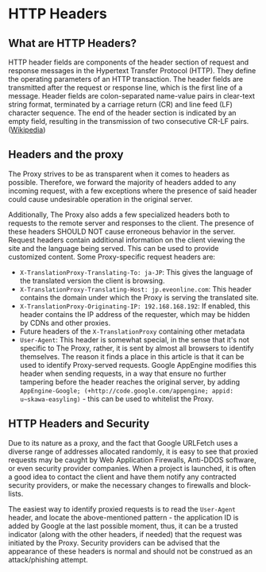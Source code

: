 # HTTP Headers

## What are HTTP Headers?
HTTP header fields are components of the header section of request and response messages in the Hypertext Transfer Protocol (HTTP). They define the operating parameters of an HTTP transaction. The header fields are transmitted after the request or response line, which is the first line of a message. Header fields are colon-separated name-value pairs in clear-text string format, terminated by a carriage return (CR) and line feed (LF) character sequence. The end of the header section is indicated by an empty field, resulting in the transmission of two consecutive CR-LF pairs. ([Wikipedia](https://en.wikipedia.org/wiki/List_of_HTTP_header_fields))

## Headers and the proxy
The Proxy strives to be as transparent when it comes to headers as possible. Therefore, we forward the majority of headers added to any incoming request, with a few exceptions where the presence of said header could cause undesirable operation in the original server.

Additionally, The Proxy also adds a few specialized headers both to requests to the remote server and responses to the client. The presence of these headers SHOULD NOT cause erroneous behavior in the server.  
Request headers contain additional information on the client viewing the site and the language being served. This can be used to provide customized content. Some Proxy-specific request headers are:

+ `X-TranslationProxy-Translating-To: ja-JP`: This gives the language of the translated version the client is browsing.
+ `X-TranslationProxy-Translating-Host: jp.eveonline.com`: This header contains the domain under which the Proxy is serving the translated site.
+ `X-TranslationProxy-Originating-IP: 192.168.168.192`: If enabled, this header contains the IP address of the requester, which may be hidden by CDNs and other proxies.
+ Future headers of the `X-TranslationProxy` containing other metadata
+ `User-Agent`: This header is somewhat special, in the sense that it's not specific to The Proxy, rather, it is sent by almost all browsers to identify themselves. The reason it finds a place in this article is that it can be used to identify Proxy-served requests. Google AppEngine modifies this header when sending requests, in a way that ensure no further tampering before the header reaches the original server, by adding `AppEngine-Google; (+http://code.google.com/appengine; appid: u~skawa-easyling)` - this can be used to whitelist the Proxy.

## HTTP Headers and Security
Due to its nature as a proxy, and the fact that Google URLFetch uses a diverse range of addresses allocated randomly, it is easy to see that proxied requests may be caught by Web Application Firewalls, Anti-DDOS software, or even security provider companies. When a project is launched, it is often a good idea to contact the client and have them notify any contracted security providers, or make the necessary changes to firewalls and block-lists.

The easiest way to identify proxied requests is to read the `User-Agent` header, and locate the above-mentioned pattern - the application ID is added by Google at the last possible moment, thus, it can be a trusted indicator (along with the other headers, if needed) that the request was initiated by the Proxy. Security providers can be advised that the appearance of these headers is normal and should not be construed as an attack/phishing attempt.
